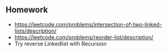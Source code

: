 ## Homework
- https://leetcode.com/problems/intersection-of-two-linked-lists/description/
- https://leetcode.com/problems/reorder-list/description/
- Try reverse Linkedlist with Recursion